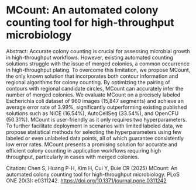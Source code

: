 # MCount: An automated colony counting tool for high-throughput microbiology

Abstract: Accurate colony counting is crucial for assessing microbial growth in high-throughput workflows. However, existing automated counting solutions struggle with the issue of merged colonies, a common occurrence in high-throughput plating. To overcome this limitation, we propose MCount, the only known solution that incorporates both contour information and regional algorithms for colony counting. By optimizing the pairing of contours with regional candidate circles, MCount can accurately infer the number of merged colonies. We evaluate MCount on a precisely labeled Escherichia coli dataset of 960 images (15,847 segments) and achieve an average error rate of 3.99%, significantly outperforming existing published solutions such as NICE (16.54%), AutoCellSeg (33.54%), and OpenCFU (50.31%). MCount is user-friendly as it only requires two hyperparameters. To further facilitate deployment in scenarios with limited labeled data, we propose statistical methods for selecting the hyperparameters using few labeled or even unlabeled data points, all of which guarantee consistently low error rates. MCount presents a promising solution for accurate and efficient colony counting in application workflows requiring high throughput, particularly in cases with merged colonies.

Citation: Chen S, Huang P-H, Kim H, Cui Y, Buie CR (2025) MCount: An automated colony counting tool for high-throughput microbiology. PLoS ONE 20(3): e0311242. https://doi.org/10.1371/journal.pone.0311242
